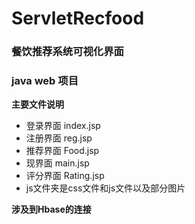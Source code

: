 # ServletRecfood
### 餐饮推荐系统可视化界面
### java web 项目 
**主要文件说明**
+ 登录界面 index.jsp
+ 注册界面 reg.jsp
+ 推荐界面 Food.jsp
+ 现界面 main.jsp
+ 评分界面 Rating.jsp
+ js文件夹是css文件和js文件以及部分图片

**涉及到Hbase的连接**
